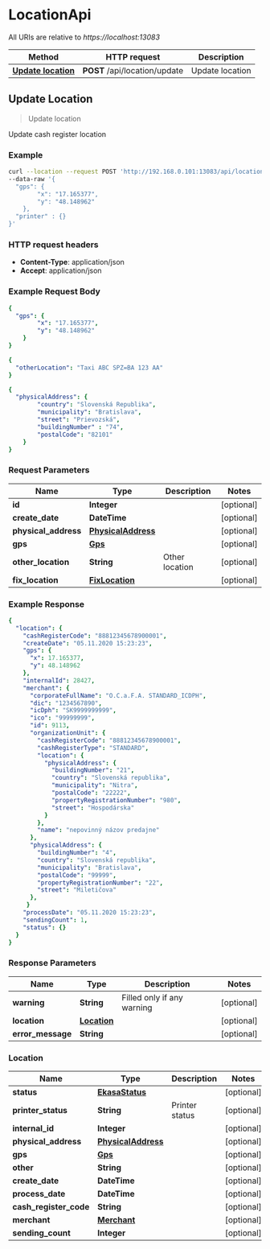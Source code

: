 # LocationApi

All URIs are relative to *https://localhost:13083*

Method | HTTP request | Description
------------- | ------------- | -------------
[**Update location**](LocationApiUpdate.md#UpdateLocation) | **POST** /api/location/update | Update location

## Update Location

> Update location

Update cash register location

### Example

```bash
curl --location --request POST 'http://192.168.0.101:13083/api/location/update' \
--data-raw '{
  "gps": {
		"x": "17.165377",
		"y": "48.148962"
	},
  "printer" : {}
}'
```

### HTTP request headers

- **Content-Type**: application/json
- **Accept**: application/json

### Example Request Body

```yaml
{
  "gps": {
		"x": "17.165377",
		"y": "48.148962"
	}
}
```

```yaml
{
  "otherLocation": "Taxi ABC SPZ=BA 123 AA"
}
```

```yaml
{
  "physicalAddress": {
		"country": "Slovenská Republika",
		"municipality": "Bratislava",
		"street": "Prievozská",
		"buildingNumber" : "74",
		"postalCode": "82101"
	}
}
```

### Request Parameters

Name | Type | Description | Notes
------------ | ------------- | ------------- | -------------
**id** | **Integer** |  | [optional] 
**create_date** | **DateTime** |  | [optional] 
**physical_address** | [**PhysicalAddress**](PhysicalAddress.md) |  | [optional] 
**gps** | [**Gps**](Gps.md) |  | [optional] 
**other_location** | **String** | Other location | [optional] 
**fix_location** | [**FixLocation**](FixLocation.md) |  | [optional] 

### Example Response

```yaml
{
  "location": {
    "cashRegisterCode": "88812345678900001",
    "createDate": "05.11.2020 15:23:23",
    "gps": {
      "x": 17.165377,
      "y": 48.148962
    },
    "internalId": 28427,
    "merchant": {
      "corporateFullName": "O.C.a.F.A. STANDARD_ICDPH",
      "dic": "1234567890",
      "icDph": "SK9999999999",
      "ico": "99999999",
      "id": 9113,
      "organizationUnit": {
        "cashRegisterCode": "88812345678900001",
        "cashRegisterType": "STANDARD",
        "location": {
          "physicalAddress": {
            "buildingNumber": "21",
            "country": "Slovenská republika",
            "municipality": "Nitra",
            "postalCode": "22222",
            "propertyRegistrationNumber": "980",
            "street": "Hospodárska"
          }
        },
        "name": "nepovinný názov predajne"
      },
      "physicalAddress": {
        "buildingNumber": "4",
        "country": "Slovenská republika",
        "municipality": "Bratislava",
        "postalCode": "99999",
        "propertyRegistrationNumber": "22",
        "street": "Miletičova"
      },
     }
    "processDate": "05.11.2020 15:23:23",
    "sendingCount": 1,
    "status": {}
  }
}
```

### Response Parameters

Name | Type | Description | Notes
------------ | ------------- | ------------- | -------------
**warning** | **String** | Filled only if any warning | [optional] 
**location** | [**Location**](LocationApi.md#Location) |  | [optional] 
**error_message** | **String** |  | [optional] 

### Location

Name | Type | Description | Notes
------------ | ------------- | ------------- | -------------
**status** | [**EkasaStatus**](EkasaStatus.md) |  | [optional] 
**printer_status** | **String** | Printer status | [optional] 
**internal_id** | **Integer** |  | [optional] 
**physical_address** | [**PhysicalAddress**](PhysicalAddress.md) |  | [optional] 
**gps** | [**Gps**](Gps.md) |  | [optional] 
**other** | **String** |  | [optional] 
**create_date** | **DateTime** |  | [optional] 
**process_date** | **DateTime** |  | [optional] 
**cash_register_code** | **String** |  | [optional] 
**merchant** | [**Merchant**](Merchant.md) |  | [optional] 
**sending_count** | **Integer** |  | [optional] 

